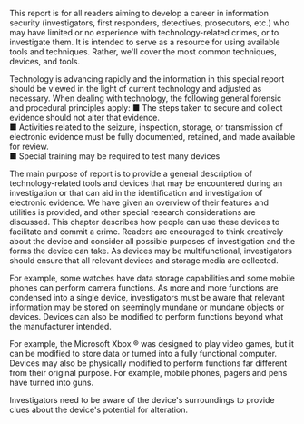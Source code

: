 This report is for all readers aiming to develop a career in information security (investigators, first responders, detectives, prosecutors, etc.) 
who may have limited or no experience with technology-related crimes, or to investigate them. It is intended to serve as a resource for using available
tools and techniques. Rather, we'll cover the most common techniques, devices, and tools.

Technology is advancing rapidly and the information in this special report should be viewed in the light of current technology and  adjusted as necessary.
When dealing with technology, the following general forensic and procedural principles apply: 
■  The steps taken to secure and collect evidence should not alter that evidence.  
■  Activities related to the seizure, inspection, storage, or transmission of electronic evidence must be fully documented, retained, and made available for review.  
■  Special training may be required to test many  devices

The main purpose of report is  to provide a general description of  technology-related tools and devices that  may be encountered during an investigation
or that can aid in the identification and investigation of electronic evidence. We have given an overview of their features and utilities is provided,
and other special research considerations are discussed. This chapter describes how people can use these devices to facilitate and commit a crime.
Readers are encouraged to think creatively about the device and consider all possible purposes of investigation and the forms the device can take. As devices
may  be multifunctional, investigators should ensure that all relevant devices and storage media are collected. 

For example,  some watches have data storage capabilities and some mobile phones can perform camera functions. As more and more functions are condensed into a single device,
investigators must be aware that relevant information may be stored on seemingly mundane or mundane objects or devices.  Devices can also be modified to perform
functions beyond what the manufacturer intended. 

For example, the Microsoft Xbox ® was designed to play video games, but it can be modified to store data or turned into a fully functional computer. Devices may
also be physically modified to perform functions far different from their original purpose. For example, mobile phones, pagers and pens have turned into guns. 

Investigators need to be aware of the device's surroundings to provide clues about the device's potential for alteration.
